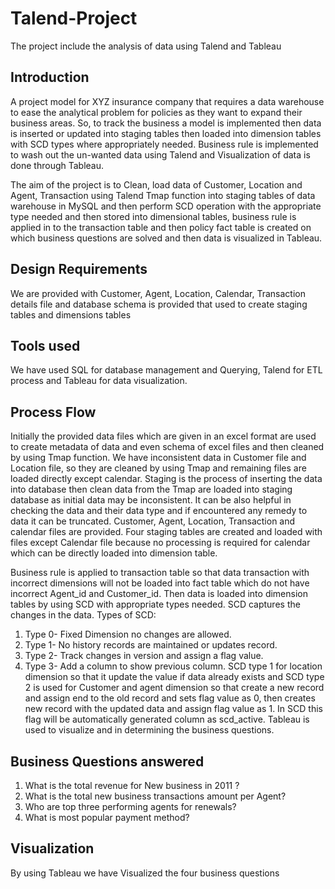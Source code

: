 # Talend-Project
The project include the analysis of data using Talend and Tableau


## Introduction
A project model for XYZ insurance company that requires a data warehouse to ease the analytical problem for policies as they want to expand their business areas. So, to track the business a model is implemented then data is inserted or updated into staging tables then loaded into dimension tables with SCD types where appropriately needed. Business rule is implemented to wash out the un-wanted data using Talend and Visualization of data is done through Tableau.


The aim of the project is to Clean, load data of Customer, Location and Agent, Transaction using Talend Tmap function into staging tables of data warehouse in MySQL and then perform SCD operation with the appropriate type needed and then stored into dimensional tables, business rule is applied in to the transaction table and then policy fact table is created on which business questions are solved and then data is visualized in Tableau. 

## Design Requirements
We are provided with Customer, Agent, Location, Calendar, Transaction details file and database schema is provided that used to create staging tables and dimensions tables 

## Tools used
We have used SQL for database management and Querying, Talend for ETL process and Tableau for data visualization.

## Process Flow
Initially the provided data files which are given in an excel format are used to create metadata of data and even schema of excel files and then cleaned by using Tmap function. We have inconsistent data in Customer file and Location file, so they are cleaned by using Tmap and remaining files are loaded directly except calendar.
Staging is the process of inserting the data into database then clean data from the Tmap are loaded into staging database as initial data may be inconsistent. It can be also helpful in checking the data and their data type and if encountered any remedy to data it can be truncated. Customer, Agent, Location, Transaction and calendar files are provided. Four staging tables are created and loaded with files except Calendar file because no processing is required for calendar which can be directly loaded into dimension table.


Business rule is applied to transaction table so that data transaction with incorrect dimensions will not be loaded into fact table which do not have incorrect Agent_id and Customer_id. Then data is loaded into dimension tables by using SCD with appropriate types needed. SCD captures the changes in the data. 
Types of SCD:
1.	Type 0- Fixed Dimension no changes are allowed.
2.	Type 1- No history records are maintained or updates record.
3.	Type 2- Track changes in version and assign a flag value.
4.	Type 3- Add a column to show previous column.
SCD type 1 for location dimension so that it update the value if data already exists and SCD type 2 is used for Customer and agent dimension so that create a new record and assign end to the old record and sets flag value as 0, then creates new record with the updated data and assign flag value as 1. In SCD this flag will be automatically generated column as scd_active.
Tableau is used to visualize and in determining the business questions.

## Business Questions answered
1. What is the total revenue for New business in 2011 ?
2. What is the total new business transactions amount per Agent?
3. Who are top three performing agents for renewals?
4. What is most popular payment method?

## Visualization
By using Tableau we have Visualized the four business questions
